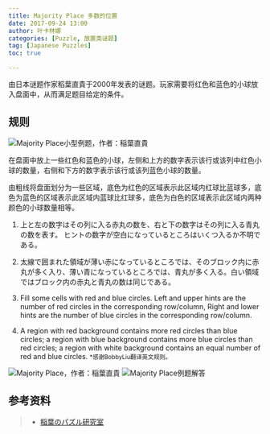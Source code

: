 ```yaml
---
title: Majority Place 多数的位置
date: 2017-09-24 13:00
author: 叶卡林娜
categories: [Puzzle, 放置类谜题]
tag: [Japanese Puzzles]
toc: true

---
```


由日本谜题作家稻葉直貴于2000年发表的谜题。玩家需要将红色和蓝色的小球放入盘面中，从而满足题目给定的条件。

## 规则

![Majority Place小型例题，作者：稲葉直貴](/images/majorityplace.png)

在盘面中放上一些红色和蓝色的小球，左侧和上方的数字表示该行或该列中红色小球的数量，右侧和下方的数字表示该行或该列蓝色小球的数量。

由粗线将盘面划分为一些区域，底色为红色的区域表示此区域内红球比蓝球多，底色为蓝色的区域表示此区域内蓝球比红球多，底色为白色的区域表示此区域内两种颜色的小球数量相等。

1. 上と左の数字はその列に入る赤丸の数を、右と下の数字はその列に入る青丸の数を表す。 ヒントの数字が空白になっているところはいくつ入るか不明である。
2. 太線で囲まれた領域が薄い赤になっているところでは、そのブロック内に赤丸が多く入り、薄い青になっているところでは、青丸が多く入る。白い領域ではブロック内の赤丸と青丸の数は同じである。


1. Fill some cells with red and blue circles. Left and upper hints are the number of red circles in the corresponding row/column, Right and lower hints are the number of blue circles in the corresponding row/column. 
2. A region with red background contains more red circles than blue circles; a region with blue background contains more blue circles than red circles; a region with white background contains an equal number of red and blue circles. 
<small>\*感谢BobbyLiu翻译英文规则。</small>

![Majority Place，作者：稲葉直貴](/images/majorityplace_e.png)
![Majority Place例题解答](/images/majorityplace_a.png)

## 参考资料

> - [稲葉のパズル研究室](http://inabapuzzle.com/honkaku/major.html)